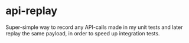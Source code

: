 # api-replay
Super-simple way to record any API-calls made in my unit tests and later replay the same payload, in order to speed up integration tests.
